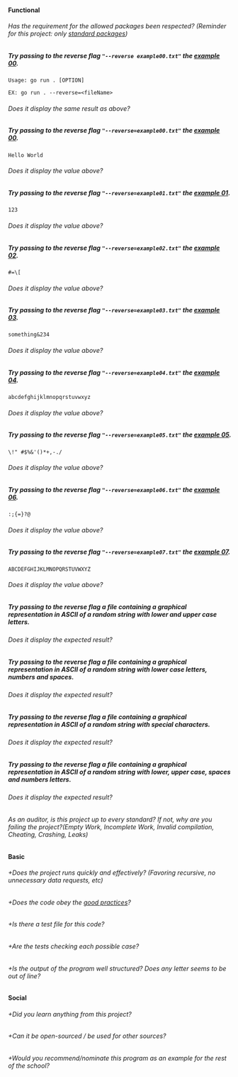 #### Functional

###### Has the requirement for the allowed packages been respected? (Reminder for this project: only [standard packages](https://golang.org/pkg/))

##### Try passing to the reverse flag `"--reverse example00.txt"` the [example 00](https://github.com/01-edu/public/blob/master/subjects/ascii-art/examples/README.md).

```
Usage: go run . [OPTION]

EX: go run . --reverse=<fileName>
```

###### Does it display the same result as above?

##### Try passing to the reverse flag `"--reverse=example00.txt"` the [example 00](https://github.com/01-edu/public/blob/master/subjects/ascii-art/examples/README.md).

`Hello World`

###### Does it display the value above?

##### Try passing to the reverse flag `"--reverse=example01.txt"` the [example 01](https://github.com/01-edu/public/blob/master/subjects/ascii-art/examples/README.md).

`123`

###### Does it display the value above?

##### Try passing to the reverse flag `"--reverse=example02.txt"` the [example 02](https://github.com/01-edu/public/blob/master/subjects/ascii-art/examples/README.md).

`#=\[`

###### Does it display the value above?

##### Try passing to the reverse flag `"--reverse=example03.txt"` the [example 03](https://github.com/01-edu/public/blob/master/subjects/ascii-art/examples/README.md).

`something&234`

###### Does it display the value above?

##### Try passing to the reverse flag `"--reverse=example04.txt"` the [example 04](https://github.com/01-edu/public/blob/master/subjects/ascii-art/examples/README.md).

`abcdefghijklmnopqrstuvwxyz`

###### Does it display the value above?

##### Try passing to the reverse flag `"--reverse=example05.txt"` the [example 05](https://github.com/01-edu/public/blob/master/subjects/ascii-art/examples/README.md).

`\!" #$%&'()*+,-./`

###### Does it display the value above?

##### Try passing to the reverse flag `"--reverse=example06.txt"` the [example 06](https://github.com/01-edu/public/blob/master/subjects/ascii-art/examples/README.md).

`:;{=}?@`

###### Does it display the value above?

##### Try passing to the reverse flag `"--reverse=example07.txt"` the [example 07](https://github.com/01-edu/public/blob/master/subjects/ascii-art/examples/README.md).

`ABCDEFGHIJKLMNOPQRSTUVWXYZ`

###### Does it display the value above?

##### Try passing to the reverse flag a file containing a graphical representation in ASCII of a random string with lower and upper case letters.

###### Does it display the expected result?

##### Try passing to the reverse flag a file containing a graphical representation in ASCII of a random string with lower case letters, numbers and spaces.

###### Does it display the expected result?

##### Try passing to the reverse flag a file containing a graphical representation in ASCII of a random string with special characters.

###### Does it display the expected result?

##### Try passing to the reverse flag a file containing a graphical representation in ASCII of a random string with lower, upper case, spaces and numbers letters.

###### Does it display the expected result?

###### As an auditor, is this project up to every standard? If not, why are you failing the project?(Empty Work, Incomplete Work, Invalid compilation, Cheating, Crashing, Leaks)

#### Basic

###### +Does the project runs quickly and effectively? (Favoring recursive, no unnecessary data requests, etc)

###### +Does the code obey the [good practices](../../good-practices/README.md)?

###### +Is there a test file for this code?

###### +Are the tests checking each possible case?

###### +Is the output of the program well structured? Does any letter seems to be out of line?

#### Social

###### +Did you learn anything from this project?

###### +Can it be open-sourced / be used for other sources?

###### +Would you recommend/nominate this program as an example for the rest of the school?
